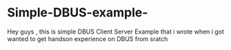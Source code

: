 # Simple-DBUS-example-
Hey guys , this is simple DBUS Client Server Example that i wrote when i got wanted to get handson experience on DBUS from sratch
